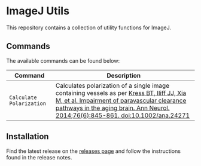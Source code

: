 # ImageJ Utils

This repository contains a collection of utility functions for ImageJ.


## Commands

The available commands can be found below:

| Command | Description |
| --- | --- |
| `Calculate Polarization` | Calculates polarization of a single image containing vessels as per [Kress BT, Iliff JJ, Xia M, et al. Impairment of paravascular clearance pathways in the aging brain. Ann Neurol. 2014;76(6):845-861. doi:10.1002/ana.24271](https://pubmed.ncbi.nlm.nih.gov/25204284/) |

## Installation

Find the latest release on the [releases page](https://github.com/makspll/imageJ-utils/releases) and follow the instructions found in the release notes.